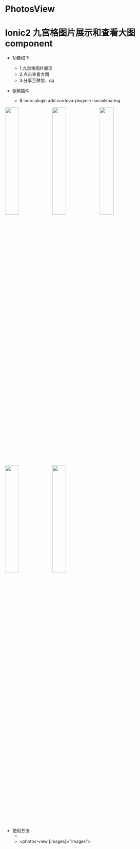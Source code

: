 # PhotosView
Ionic2 九宫格图片展示和查看大图component
===
* 功能如下:
    * 1.九宫格图片展示
    * 2.点击查看大图
    * 3.分享至微信、qq

* 依赖插件:
    * $ ionic plugin add cordova-plugin-x-socialsharing

<img src="https://github.com/schubertq/PhotosView/raw/master/screenshots/p1.png" width = "30%" />
<img src="https://github.com/schubertq/PhotosView/raw/master/screenshots/p2.png" width = "30%" />
<img src="https://github.com/schubertq/PhotosView/raw/master/screenshots/p3.png" width = "30%" />
<img src="https://github.com/schubertq/PhotosView/raw/master/screenshots/p4.png" width = "30%" />
<img src="https://github.com/schubertq/PhotosView/raw/master/screenshots/p5.png" width = "30%" />

* 使用方法:
    * <!--这里直接给一个数组images作为输入,然后将该模板嵌入到你的html文件中-->
    * <photos-view [images]="images"></photos-view>